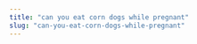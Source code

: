 ```yaml
---
title: "can you eat corn dogs while pregnant"
slug: "can-you-eat-corn-dogs-while-pregnant"
---
```


